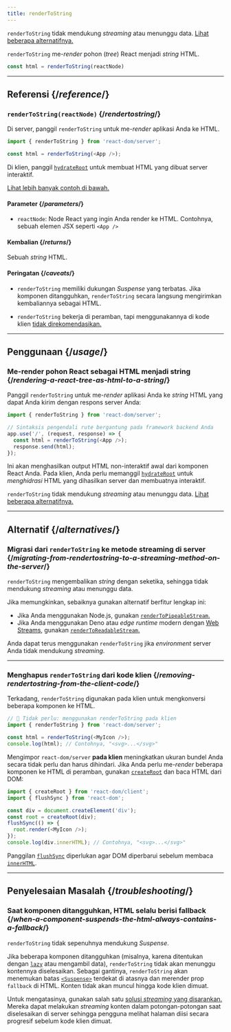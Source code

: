 ```yaml
---
title: renderToString
---
```


<Pitfall>

`renderToString` tidak mendukung *streaming* atau menunggu data. [Lihat beberapa alternatifnya.](#alternatives)

</Pitfall>

<Intro>

`renderToString` me-*render* pohon (*tree*) React menjadi *string* HTML.

```js
const html = renderToString(reactNode)
```

</Intro>

<InlineToc />

---

## Referensi {/*reference*/}

### `renderToString(reactNode)` {/*rendertostring*/}

Di server, panggil `renderToString` untuk me-*render* aplikasi Anda ke HTML.

```js
import { renderToString } from 'react-dom/server';

const html = renderToString(<App />);
```

Di klien, panggil [`hydrateRoot`](/reference/react-dom/client/hydrateRoot) untuk membuat HTML yang dibuat server interaktif.

[Lihat lebih banyak contoh di bawah.](#usage)

#### Parameter {/*parameters*/}

* `reactNode`: Node React yang ingin Anda render ke HTML. Contohnya, sebuah elemen JSX seperti `<App />`

#### Kembalian {/*returns*/}

Sebuah *string* HTML.

#### Peringatan {/*caveats*/}

* `renderToString` memiliki dukungan *Suspense* yang terbatas. Jika komponen ditangguhkan, `renderToString` secara langsung mengirimkan kembaliannya sebagai HTML.

* `renderToString` bekerja di peramban, tapi menggunakannya di kode klien [tidak direkomendasikan.](#removing-rendertostring-from-the-client-code)

---

## Penggunaan {/*usage*/}

### Me-render pohon React sebagai HTML menjadi string {/*rendering-a-react-tree-as-html-to-a-string*/}

Panggil `renderToString` untuk me-*render* aplikasi Anda ke *string* HTML yang dapat Anda kirim dengan respons server Anda:

```js {5-6}
import { renderToString } from 'react-dom/server';

// Sintaksis pengendali rute bergantung pada framework backend Anda
app.use('/', (request, response) => {
  const html = renderToString(<App />);
  response.send(html);
});
```

Ini akan menghasilkan output HTML non-interaktif awal dari komponen React Anda. Pada klien, Anda perlu memanggil [`hydrateRoot`](/reference/react-dom/client/hydrateRoot) untuk *menghidrasi* HTML yang dihasilkan server dan membuatnya interaktif.


<Pitfall>

`renderToString` tidak mendukung *streaming* atau menunggu data. [Lihat beberapa alternatifnya.](#alternatives)

</Pitfall>

---

## Alternatif {/*alternatives*/}

### Migrasi dari `renderToString` ke metode streaming di server {/*migrating-from-rendertostring-to-a-streaming-method-on-the-server*/}

`renderToString` mengembalikan *string* dengan seketika, sehingga tidak mendukung *streaming* atau menunggu data.

Jika memungkinkan, sebaiknya gunakan alternatif berfitur lengkap ini:

* Jika Anda menggunakan Node.js, gunakan [`renderToPipeableStream`.](/reference/react-dom/server/renderToPipeableStream)
* Jika Anda menggunakan Deno atau *edge runtime* modern dengan [Web Streams](https://developer.mozilla.org/en-US/docs/Web/API/Streams*API), gunakan [`renderToReadableStream`.](/reference/react-dom/server/renderToReadableStream)

Anda dapat terus menggunakan `renderToString` jika *environment* server Anda tidak mendukung *streaming*.

---

### Menghapus `renderToString` dari kode klien {/*removing-rendertostring-from-the-client-code*/}

Terkadang, `renderToString` digunakan pada klien untuk mengkonversi beberapa komponen ke HTML.

```js {1-2}
// 🚩 Tidak perlu: menggunakan renderToString pada klien
import { renderToString } from 'react-dom/server';

const html = renderToString(<MyIcon />);
console.log(html); // Contohnya, "<svg>...</svg>"
```

Mengimpor `react-dom/server` **pada klien** meningkatkan ukuran bundel Anda secara tidak perlu dan harus dihindari. Jika Anda perlu me-*render* beberapa komponen ke HTML di peramban, gunakan [`createRoot`](/reference/react-dom/client/createRoot) dan baca HTML dari DOM:

```js
import { createRoot } from 'react-dom/client';
import { flushSync } from 'react-dom';

const div = document.createElement('div');
const root = createRoot(div);
flushSync(() => {
  root.render(<MyIcon />);
});
console.log(div.innerHTML); // Contohnya, "<svg>...</svg>"
```

Panggilan [`flushSync`](/reference/react-dom/flushSync) diperlukan agar DOM diperbarui sebelum membaca [`innerHTML`](https://developer.mozilla.org/en-US/docs/Web/API/Elemen/innerHTML).

---

## Penyelesaian Masalah {/*troubleshooting*/}

### Saat komponen ditangguhkan, HTML selalu berisi fallback {/*when-a-component-suspends-the-html-always-contains-a-fallback*/}

`renderToString` tidak sepenuhnya mendukung *Suspense*.

Jika beberapa komponen ditangguhkan (misalnya, karena ditentukan dengan [`lazy`](/reference/react/lazy) atau mengambil data), `renderToString` tidak akan menunggu kontennya diselesaikan. Sebagai gantinya, `renderToString` akan menemukan batas [`<Suspense>`](/reference/react/Suspense) terdekat di atasnya dan merender prop `fallback` di HTML. Konten tidak akan muncul hingga kode klien dimuat.

Untuk mengatasinya, gunakan salah satu [solusi *streaming* yang disarankan.](#migrating-from-rendertostring-to-a-streaming-method-on-the-server) Mereka dapat melakukan *streaming* konten dalam potongan-potongan saat diselesaikan di server sehingga pengguna melihat halaman diisi secara progresif sebelum kode klien dimuat.
